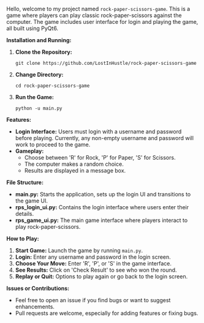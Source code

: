 Hello, welcome to my project named `rock-paper-scissors-game`. This is a game where players can play classic rock-paper-scissors against the computer. The game includes user interface for login and playing the game, all built using PyQt6.

**Installation and Running:**

1. **Clone the Repository:**
   ```
   git clone https://github.com/LostInHustle/rock-paper-scissors-game
   ```

2. **Change Directory:**
   ``` 
   cd rock-paper-scissors-game
   ```

3. **Run the Game:**
   ```
   python -u main.py
   ```

**Features:**
- **Login Interface:** Users must login with a username and password before playing. Currently, any non-empty username and password will work to proceed to the game.
- **Gameplay:** 
  - Choose between 'R' for Rock, 'P' for Paper, 'S' for Scissors.
  - The computer makes a random choice.
  - Results are displayed in a message box.

**File Structure:**

- **main.py:** Starts the application, sets up the login UI and transitions to the game UI.
- **rps_login_ui.py:** Contains the login interface where users enter their details.
- **rps_game_ui.py:** The main game interface where players interact to play rock-paper-scissors.

**How to Play:**

1. **Start Game:** Launch the game by running `main.py`.
2. **Login:** Enter any username and password in the login screen.
3. **Choose Your Move:** Enter 'R', 'P', or 'S' in the game interface.
4. **See Results:** Click on 'Check Result' to see who won the round.
5. **Replay or Quit:** Options to play again or go back to the login screen.

**Issues or Contributions:**

- Feel free to open an issue if you find bugs or want to suggest enhancements.
- Pull requests are welcome, especially for adding features or fixing bugs.